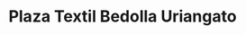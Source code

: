 ---
title: "Plaza Textil Bedolla Uriangato"
url: /uriangato/plaza-textil-bedolla-uriangato/
shop: tela
---